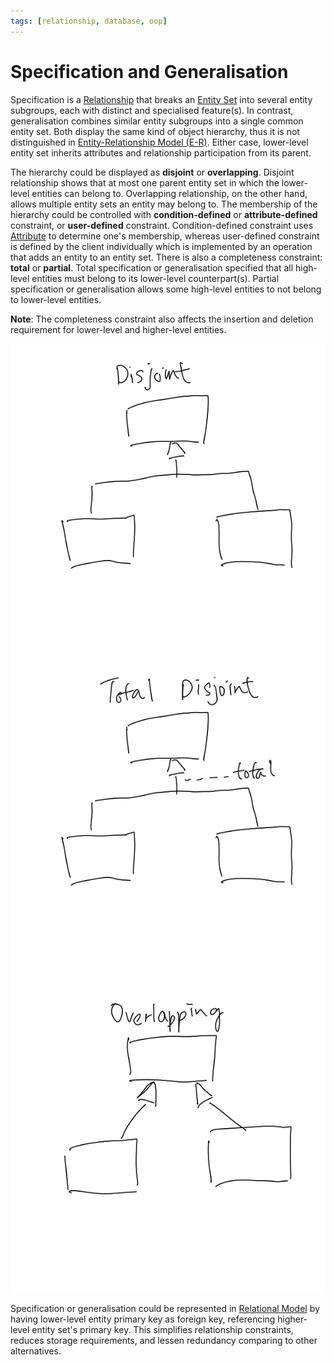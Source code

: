 ```yaml
---
tags: [relationship, database, oop]
---
```


# Specification and Generalisation

Specification is a [Relationship](202304192107.md) that breaks an [Entity Set](202304191956.md)
into several entity subgroups, each with distinct and specialised feature(s). In
contrast, generalisation combines similar entity subgroups into a single common
entity set. Both display the same kind of object hierarchy, thus it is not
distinguished in [Entity-Relationship Model (E-R)](202302101334.md). Either
case, lower-level entity set inherits attributes and relationship participation
from its parent.

The hierarchy could be displayed as **disjoint** or **overlapping**. Disjoint
relationship shows that at most one parent entity set in which the lower-level
entities can belong to. Overlapping relationship, on the other hand, allows
multiple entity sets an entity may belong to. The membership of the hierarchy
could be controlled with **condition-defined** or **attribute-defined**
constraint, or **user-defined** constraint. Condition-defined constraint uses
[Attribute](202304200943.md) to determine one's membership, whereas user-defined
constraint is defined by the client individually which is implemented by an
operation that adds an entity to an entity set. There is also a completeness
constraint: **total** or **partial**. Total specification or generalisation
specified that all high-level entities must belong to its lower-level
counterpart(s). Partial specification or generalisation allows some high-level
entities to not belong to lower-level entities.

**Note**: The completeness constraint also affects the insertion and deletion
requirement for lower-level and higher-level entities.

![E-R disjoint relationship](./pic/er-disjoint.png)
![E-R total disjoint relationship](./pic/er-total-disjoint.png)
![E-R overlapping relationship](./pic/er-overlapping.png)

Specification or generalisation could be represented in [Relational Model](202302101331.md)
by having lower-level entity primary key as foreign key, referencing
higher-level entity set's primary key. This simplifies relationship constraints,
reduces storage requirements, and lessen redundancy comparing to other
alternatives.
